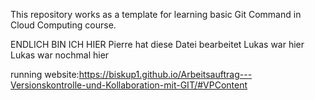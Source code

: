 This repository works as a template for learning basic Git Command in Cloud Computing course.

ENDLICH BIN ICH HIER
Pierre hat diese Datei bearbeitet
Lukas war hier
Lukas war nochmal hier

running website:https://biskup1.github.io/Arbeitsauftrag---Versionskontrolle-und-Kollaboration-mit-GIT/#VPContent 


